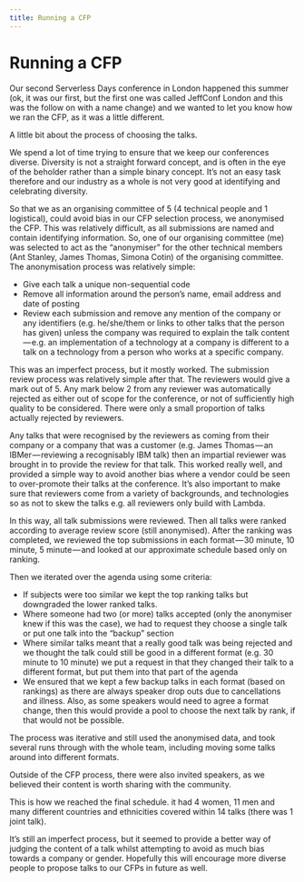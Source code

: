 ```yaml
---
title: Running a CFP
---
```


# Running a CFP

Our second Serverless Days conference in London happened this summer (ok, it was our first, but the first one was called JeffConf London and this was the follow on with a name change) and we wanted to let you know how we ran the CFP, as it was a little different.

A little bit about the process of choosing the talks.

We spend a lot of time trying to ensure that we keep our conferences diverse. Diversity is not a straight forward concept, and is often in the eye of the beholder rather than a simple binary concept. It’s not an easy task therefore and our industry as a whole is not very good at identifying and celebrating diversity.

So that we as an organising committee of 5 (4 technical people and 1 logistical), could avoid bias in our CFP selection process, we anonymised the CFP. This was relatively difficult, as all submissions are named and contain identifying information. So, one of our organising committee (me) was selected to act as the “anonymiser” for the other technical members (Ant Stanley, James Thomas, Simona Cotin) of the organising committee. The anonymisation process was relatively simple:

-   Give each talk a unique non-sequential code
-   Remove all information around the person’s name, email address and date of posting
-   Review each submission and remove any mention of the company or any identifiers (e.g. he/she/them or links to other talks that the person has given) unless the company was required to explain the talk content — e.g. an implementation of a technology at a company is different to a talk on a technology from a person who works at a specific company.

This was an imperfect process, but it mostly worked. The submission review process was relatively simple after that. The reviewers would give a mark out of 5. Any mark below 2 from any reviewer was automatically rejected as either out of scope for the conference, or not of sufficiently high quality to be considered. There were only a small proportion of talks actually rejected by reviewers.

Any talks that were recognised by the reviewers as coming from their company or a company that was a customer (e.g. James Thomas — an IBMer — reviewing a recognisably IBM talk) then an impartial reviewer was brought in to provide the review for that talk. This worked really well, and provided a simple way to avoid another bias where a vendor could be seen to over-promote their talks at the conference. It’s also important to make sure that reviewers come from a variety of backgrounds, and technologies so as not to skew the talks e.g. all reviewers only build with Lambda.

In this way, all talk submissions were reviewed. Then all talks were ranked according to average review score (still anonymised). After the ranking was completed, we reviewed the top submissions in each format — 30 minute, 10 minute, 5 minute — and looked at our approximate schedule based only on ranking.

Then we iterated over the agenda using some criteria:

- If subjects were too similar we kept the top ranking talks but downgraded the lower ranked talks.
- Where someone had two (or more) talks accepted (only the anonymiser knew if this was the case), we had to request they choose a single talk or put one talk into the “backup” section
- Where similar talks meant that a really good talk was being rejected and we thought the talk could still be good in a different format (e.g. 30 minute to 10 minute) we put a request in that they changed their talk to a different format, but put them into that part of the agenda
- We ensured that we kept a few backup talks in each format (based on rankings) as there are always speaker drop outs due to cancellations and illness. Also, as some speakers would need to agree a format change, then this would provide a pool to choose the next talk by rank, if that would not be possible.

The process was iterative and still used the anonymised data, and took several runs through with the whole team, including moving some talks around into different formats.

Outside of the CFP process, there were also invited speakers, as we believed their content is worth sharing with the community.

This is how we reached the final schedule. it had 4 women, 11 men and many different countries and ethnicities covered within 14 talks (there was 1 joint talk).

It’s still an imperfect process, but it seemed to provide a better way of judging the content of a talk whilst attempting to avoid as much bias towards a company or gender. Hopefully this will encourage more diverse people to propose talks to our CFPs in future as well.